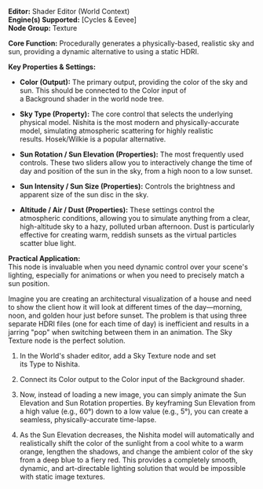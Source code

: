 **Editor:** Shader Editor (World Context)  
**Engine(s) Supported:** [Cycles & Eevee]  
**Node Group:** Texture

**Core Function:** Procedurally generates a physically-based, realistic sky and sun, providing a dynamic alternative to using a static HDRI.

**Key Properties & Settings:**

- **Color (Output):** The primary output, providing the color of the sky and sun. This should be connected to the Color input of a Background shader in the world node tree.
    
- **Sky Type (Property):** The core control that selects the underlying physical model. Nishita is the most modern and physically-accurate model, simulating atmospheric scattering for highly realistic results. Hosek/Wilkie is a popular alternative.
    
- **Sun Rotation / Sun Elevation (Properties):** The most frequently used controls. These two sliders allow you to interactively change the time of day and position of the sun in the sky, from a high noon to a low sunset.
    
- **Sun Intensity / Sun Size (Properties):** Controls the brightness and apparent size of the sun disc in the sky.
    
- **Altitude / Air / Dust (Properties):** These settings control the atmospheric conditions, allowing you to simulate anything from a clear, high-altitude sky to a hazy, polluted urban afternoon. Dust is particularly effective for creating warm, reddish sunsets as the virtual particles scatter blue light.
    

**Practical Application:**  
This node is invaluable when you need dynamic control over your scene's lighting, especially for animations or when you need to precisely match a sun position.

Imagine you are creating an architectural visualization of a house and need to show the client how it will look at different times of the day—morning, noon, and golden hour just before sunset. The problem is that using three separate HDRI files (one for each time of day) is inefficient and results in a jarring "pop" when switching between them in an animation. The Sky Texture node is the perfect solution.

1. In the World's shader editor, add a Sky Texture node and set its Type to Nishita.
    
2. Connect its Color output to the Color input of the Background shader.
    
3. Now, instead of loading a new image, you can simply animate the Sun Elevation and Sun Rotation properties. By keyframing Sun Elevation from a high value (e.g., 60°) down to a low value (e.g., 5°), you can create a seamless, physically-accurate time-lapse.
    
4. As the Sun Elevation decreases, the Nishita model will automatically and realistically shift the color of the sunlight from a cool white to a warm orange, lengthen the shadows, and change the ambient color of the sky from a deep blue to a fiery red. This provides a completely smooth, dynamic, and art-directable lighting solution that would be impossible with static image textures.